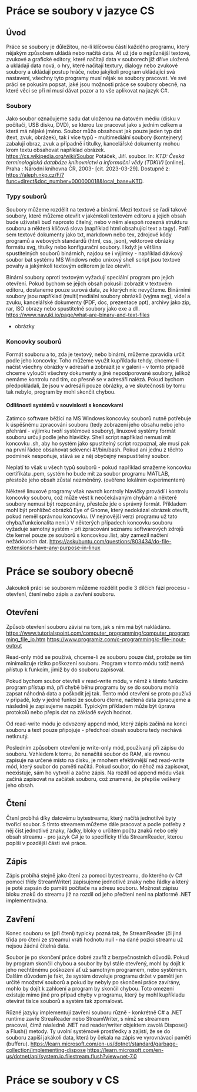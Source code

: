 # Práce se soubory v jazyce CS
## Úvod
Práce se soubory je důležitou, ne-li klíčovou částí každého programu, který nějakým způsobem ukládá nebo načítá data. Ať už jde o nejrůznější textové, zvukové a grafické editory, které načítají data v souborech již dříve uložená a ukládají data nová, o hry, které načítají textury, dialogy nebo zvukové soubory a ukládají postup hráče, nebo jakýkoli program ukládající svá nastavení, všechny tyto programy musí nějak se soubory pracovat.
Ve své práci se pokusím popsat, jaké jsou možnosti práce se soubory obecně, na které věci se při ní musí dávat pozor a to vše aplikovat na jazyk C#.

### Soubory
Jako soubor označujeme sadu dat uloženou na datovém médiu (disku v počítači, USB disku, DVD), se kterou lze pracovat jako s jedním celkem a která má nějaké jméno. 
Soubor může obsahovat jak pouze jeden typ dat (text, zvuk, obrázek), tak i více typů - multimediální soubory (kontejnery) zabalují obraz, zvuk a případně i titulky, kancelářské dokumenty mohou krom textu obsahovat například obrázek.
https://cs.wikipedia.org/wiki/Soubor
Potáček, Jiří. soubor. In: _KTD: Česká terminologická databáze knihovnictví a informační vědy (TDKIV)_ [online]. Praha : Národní knihovna ČR, 2003- [cit. 2023-03-29]. Dostupné z: https://aleph.nkp.cz/F/?func=direct&doc_number=000000018&local_base=KTD.

### Typy souborů
Soubory můžeme rozdělit na textové a binární. Mezi textové se řadí takové soubory, které můžeme otevřit v jakémkoli textovém editoru a jejich obsah bude uživateli buď naprosto čitelný, nebo v něm alespoň rozezná strukturu souboru a některá klíčová slova (například html obsahující text a tagy). Patří sem textové dokumenty jako txt, markdown nebo tex, zdrojové kódy programů a webových standardů (html, css, json), vektorové obrázky formátu svg, titulky nebo konfigurační soubory. I když je většina spustitelných souborů binárních, najdou se i výjimky - například dávkový soubor bat systému MS Windows nebo unixový shell script jsou textové povahy a jakýmkoli textovým editorem je lze otevřít.

Binární soubory oproti textovým vyžadují speciální program pro jejich otevření. Pokud bychom se jejich obsah pokusili zobrazit v textovém editoru, dostaneme pouze surová data, ze kterých nic nevyčteme. Binárními soubory jsou například (multi)mediální soubory obrázků (vyjma svg), videí a zvuku, kancelářské dokumenty (PDF, doc, prezentace ppt), archivy jako zip, rar, ISO obrazy nebo spustitelné soubory jako exe a dll.
https://www.nayuki.io/page/what-are-binary-and-text-files


+ obrázky

### Koncovky souborů
Formát souboru a to, zda je textový, nebo binární, můžeme zpravidla určit podle jeho koncovky. Toho můžeme využít kupříkladu tehdy, chceme-li načíst všechny obrázky v adresáři a zobrazit je v galerii - v tomto případě chceme vyloučit všechny dokumenty a jiné nepodporované soubory, jelikož nemáme kontrolu nad tím, co přesně se v adresáři nalézá. Pokud bychom předpokládali, že jsou v adresáři pouze obrázky, a ve skutečnosti by tomu tak nebylo, program by mohl skončit chybou.

#### Odlišnosti systémů v souvislosti s koncovkami
Zatímco software běžící na MS Windows koncovky souborů nutně potřebuje k úspěšnému zpracování souboru (tedy zobrazení jeho obsahu nebo jeho přehrání - výjimku tvoří systémové soubory), linuxové systémy formát souboru určují podle jeho hlavičky. Shell script například nemusí mít koncovku .sh, aby ho systém jako spustitelný script rozpoznal, ale musí pak na první řádce obsahovat sekvenci #!/bin/bash. Pokud ani jednu z těchto podmínek nespoňuje, stává se z něj obyčejný nespustitelný soubor.

Neplatí to však u všech typů souborů - pokud například smažeme koncovku certifikátu .pem, systém ho bude mít za soubor programu MATLAB, přestože jeho obsah zůstal nezměněný. (ověřeno lokálním experimentem)

Některé linuxové programy však navrch kontroly hlavičky provádí i kontrolu koncovky souboru, což může vést k neočekávaným chybám a některé soubory nemusí být rozpoznány, přestože jde o správný formát. Příkladem mohl být prohlížeč obrázků Eye of Gnome, který nedokázal obrázek otevřít, pokud neměl správnou koncovku. (V nejnovější verzi programu už tato chyba/funkcionalita není.) V některých případech koncovku souboru vyžaduje samotný systém - při zpracování seznamu softwarových zdrojů čte kernel pouze ze souborů s koncovkou .list, aby zamezil načtení nežádoucích dat.
https://askubuntu.com/questions/803434/do-file-extensions-have-any-purpose-in-linux


# Práce se soubory obecně
Jakoukoli práci se souborem můžeme rozdělit podle 3 dílčích fází procesu - otevření, čtení nebo zápis a zavření souboru.

## Otevření
Způsob otevření souboru závisí na tom, jak s ním má být nakládáno. 
https://www.tutorialspoint.com/computer_programming/computer_programming_file_io.htm
https://www.programiz.com/c-programming/c-file-input-output

Read-only mód se používá, chceme-li ze souboru pouze číst, protože se tím minimalizuje riziko poškození souboru. Program v tomto módu totiž nemá přístup k funkcím, jimiž by do souboru zapisoval. 

Pokud bychom soubor otevřeli v read-write módu, v němž k těmto funkcím program přístup má, při chybě běhu programu by se do souboru mohla zapsat náhodná data a poškodit jej tak. Tento mód otevření se proto používá v případě, kdy v jedné funkci ze souboru čteme, načtená data zpracujeme a následně je zapisujeme nazpět. Typickým příkladem může být úprava protokolů nebo přepis dat na základě svých hodnot.

Od read-write módu je odvozený append mód, který zápis začíná na konci souboru a text pouze připojuje - předchozí obsah souboru tedy nechává netknutý.

Posledním způsobem otevření je write-only mód, používaný při zápisu do souboru. Vzhledem k tomu, že nenačítá soubor do RAM, ale rovnou zapisuje na určené místo na disku, je mnohem efektivnější než read-write mód, který soubor do paměti načítá. Pokud soubor, do něhož má zapisovat, neexistuje, sám ho vytvoří a začne zápis. Na rozdíl od append módu však začíná zapisovat na začátek souboru, což znamená, že přepíše veškerý jeho obsah.

## Čtení
Čtení probíhá díky datovému bytestreamu, který načítá jednotilvé byty tvořící soubor. S tímto streamem můžeme dále pracovat a podle potřeby z něj číst jednotlivé znaky, řádky, bloky o určitém počtu znaků nebo celý obsah streamu - pro jazyk C# je to specificky třída StreamReader, kterou popíši v pozdější části své práce.

## Zápis
Zápis probíhá stejně jako čtení za pomoci bytestreamu, do kterého (v C# pomocí třídy StreamWriter) zapisujeme jednotlivé znaky nebo řádky a který je poté zapsán do paměti počítače na adresu souboru. Možnost zápisu bloku znaků do streamu již na rozdíl od jeho přečtení není na platformě .NET implementována.

## Zavření
Konec souboru se (při čtení) typicky pozná tak, že StreamReader (či jiná třída pro čtení ze streamu) vrátí hodnotu null - na dané pozici streamu už nejsou žádná čitelná data.

Soubor je po skončení práce dobré zavřít z bezpečnostních důvodů. Pokud by program skončil chybou a soubor by byl stále otevřený, mohl by dojít k jeho nechtěnému poškození ať už samotným programem, nebo systémem. Dalším důvodem je fakt, že systém dovoluje programu držet v paměti jen určité množství souborů a pokud by nebyly po skončení práce zavírány, mohlo by dojít k zahlcení a program by skončil chybou. Toto omezení existuje mimo jiné pro případ chyby v programu, který by mohl kupříkladu otevírat tisíce souborů a systém tak zpomalovat.

Různé jazyky implementují zavření souboru různě - konkrétně C# a .NET runtime zavře StreaReader nebo StreamWriter, s nímž se streamem pracoval, čímž následně .NET nad reader/writer objektem zavolá Dispose() a Flush() metody. Ty uvolní systémové prostředky a zajistí, že se do souboru zapíší jakákoli data, která by čekala na zápis ve vyrovnávací paměti (bufferu). 
https://learn.microsoft.com/en-us/dotnet/standard/garbage-collection/implementing-dispose
https://learn.microsoft.com/en-us/dotnet/api/system.io.filestream.flush?view=net-7.0


# Práce se soubory v CS
